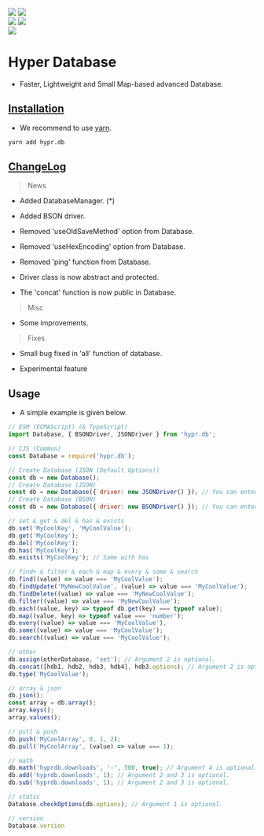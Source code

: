 <div>
  <p>
    <a href='https://github.com/erqeweew/hyprdb/actions/workflows/npm.yml'><img src='https://github.com/erffy/hyprdb/actions/workflows/npm.yml/badge.svg'/></a>
    <a href='https://github.com/erqeweew/hyprdb/actions/workflows/github-code-scanning/codeql'><img src='https://github.com/erqeweew/hyprdb/actions/workflows/github-code-scanning/codeql/badge svg'/></a>
    <br/>
    <a href='https://npmjs.com/hypr.db'><img src='https://img.shields.io/npm/v/hypr.db'/></a>
    <a href='https://npmjs.com/hypr.db'><img src='https://img.shields.io/npm/l/hypr.db'/></a>
    <!-- <a href='https://socket.dev/npm/package/hypr.db/issues'><img src='https://socket.dev/api/badge/npm/package/hypr.db'/></a> -->
    <br/>
    <a href='https://npmjs.com/hypr.db'><img src='https://img.shields.io/github/issues/erqeweew/hyprdb'/></a>
  </p>
</div>

# Hyper Database

- Faster, Lightweight and Small Map-based advanced Database.

## [Installation](https://github.com/erffy/hyprdb/wiki#installation)

- We recommend to use [yarn](https://npmjs.com/yarn).
```bash
yarn add hypr.db
```

## [ChangeLog](https://github.com/erqeweew/hyprdb/wiki/Updates)
> News
- Added DatabaseManager. (*)
- Added BSON driver.

- Removed 'useOldSaveMethod' option from Database.
- Removed 'useHexEncoding' option from Database.
- Removed 'ping' function from Database.
- Driver class is now abstract and protected.
- The 'concat' function is now public in Database.

> Misc
- Some improvements.

> Fixes
- Small bug fixed in 'all' function of database.

* Experimental feature

## Usage

- A simple example is given below.

```js
// ESM (ECMAScript) (& TypeScript)
import Database, { BSONDriver, JSONDriver } from 'hypr.db';

// CJS (Common)
const Database = require('hypr.db');

// Create Database (JSON (Default Options))
const db = new Database();
// Create Database (JSON)
const db = new Database({ driver: new JSONDriver() }); // You can enter the driver options however you want.
// Create Database (BSON)
const db = new Database({ driver: new BSONDriver() }); // You can enter the driver options however you want.

// set & get & del & has & exists
db.set('MyCoolKey', 'MyCoolValue');
db.get('MyCoolKey');
db.del('MyCoolKey');
db.has('MyCoolKey');
db.exists('MyCoolKey'); // Same with has

// find+ & filter & each & map & every & some & search
db.find((value) => value === 'MyCoolValue');
db.findUpdate('MyNewCoolValue', (value) => value === 'MyCoolValue');
db.findDelete((value) => value === 'MyNewCoolValue');
db.filter((value) => value === 'MyNewCoolValue');
db.each((value, key) => typeof db.get(key) === typeof value);
db.map((value, key) => typeof value === 'number');
db.every((value) => value === 'MyCoolValue'),
db.some((value) => value === 'MyCoolValue');
db.search((value) => value === 'MyCoolValue');

// other
db.assign(otherDatabase, 'set'); // Argument 2 is optional.
db.concat([hdb1, hdb2, hdb3, hdb4], hdb3.options); // Argument 2 is optional.
db.type('MyCoolValue');

// array & json
db.json();
const array = db.array();
array.keys();
array.values();

// pull & push
db.push('MyCoolArray', 0, 1, 2);
db.pull('MyCoolArray', (value) => value === 1);

// math
db.math('hyprdb.downloads', '-', 500, true); // Argument 4 is optional.
db.add('hyprdb.downloads', 1); // Argument 2 and 3 is optional.
db.sub('hyprdb.downloads', 1); // Argument 2 and 3 is optional.

// static
Database.checkOptions(db.options); // Argument 1 is optional.

// version
Database.version
```